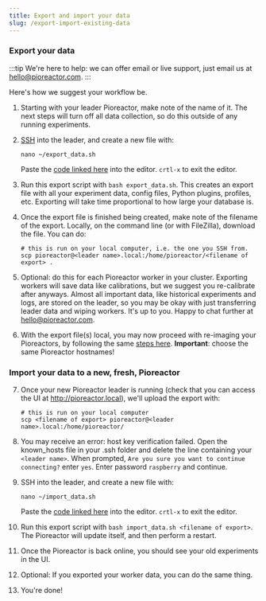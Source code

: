 ```yaml
---
title: Export and import your data
slug: /export-import-existing-data
---
```


### Export your data

:::tip
We're here to help: we can offer email or live support, just email us at hello@pioreactor.com.
:::

Here's how we suggest your workflow be.

1. Starting with your leader Pioreactor, make note of the name of it. The next steps will turn off all data collection, so do this outside of any running experiments.
2. [SSH](https://docs.pioreactor.com/user-guide/accessing-raspberry-pi) into the leader, and create a new file with:
   ```
   nano ~/export_data.sh
   ```
   Paste the [code linked here](https://raw.githubusercontent.com/Pioreactor/pioreactor/develop/migration_scripts/export_data.sh) into the editor. `crtl-x` to exit the editor.
3. Run this export script with `bash export_data.sh`. This creates an export file with all your experiment data, config files, Python plugins, profiles, etc. Exporting will take time proportional to how large your database is.
4. Once the export file is finished being created, make note of the filename of the export. Locally, on the command line (or with FileZilla), download the file. You can do:
   ```
   # this is run on your local computer, i.e. the one you SSH from.
   scp pioreactor@<leader name>.local:/home/pioreactor/<filename of export> .
   ```
5. Optional: do this for each Pioreactor worker in your cluster. Exporting workers will save data like calibrations, but we suggest you re-calibrate after anyways. Almost all important data, like historical experiments and logs, are stored on the leader, so you may be okay with just transferring leader data and wiping workers. It's up to you. Happy to chat further at hello@pioreactor.com.

6. With the export file(s) local, you may now proceed with re-imaging your Pioreactors, by following the same [steps here](https://docs.pioreactor.com/user-guide/software-set-up). **Important**: choose the same Pioreactor hostnames!


### Import your data to a new, fresh, Pioreactor


7. Once your new Pioreactor leader is running (check that you can access the UI at http://pioreactor.local), we'll upload the export with:
   ```
   # this is run on your local computer
   scp <filename of export> pioreactor@<leader name>.local:/home/pioreactor/
   ```
   
8. You may receive an error: host key verification failed. Open the known_hosts file in your .ssh folder and delete the line containing your `<leader name>`.
   When prompted, `Are you sure you want to continue connecting?` enter `yes`.
   Enter password `raspberry` and continue.  
   
9. SSH into the leader, and create a new file with:
   ```
   nano ~/import_data.sh
   ```
   Paste the [code linked here](https://raw.githubusercontent.com/Pioreactor/pioreactor/develop/migration_scripts/import_data.sh) into the editor. `crtl-x` to exit the editor.
10. Run this export script with `bash import_data.sh <filename of export>`. The Pioreactor will update itself, and then perform a restart.
11. Once the Pioreactor is back online, you should see your old experiments in the UI.
12. Optional: If you exported your worker data, you can do the same thing.
13. You're done!
